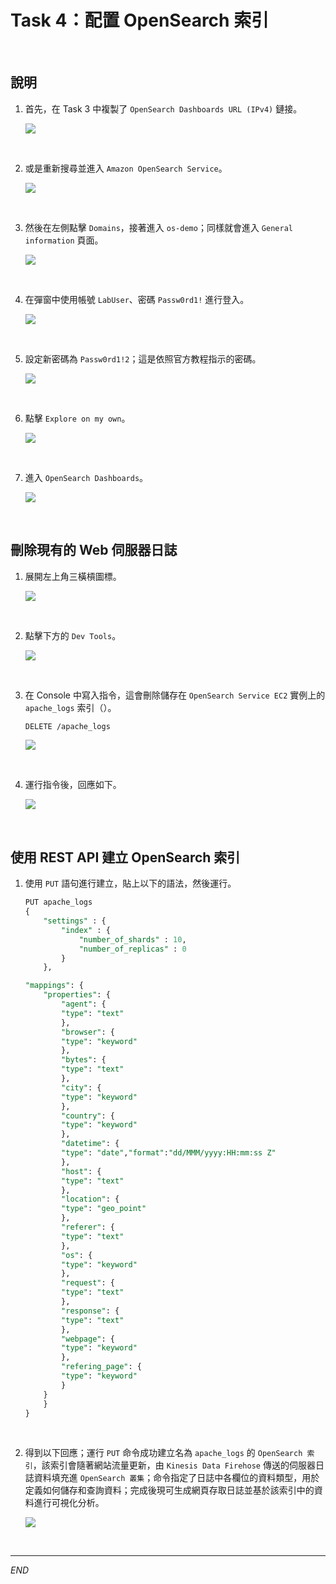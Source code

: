 # Task 4：配置 OpenSearch 索引

<br>

## 說明

1. 首先，在 Task 3 中複製了 `OpenSearch Dashboards URL (IPv4)` 鏈接。

    ![](images/img_25.png)

<br>

2. 或是重新搜尋並進入 `Amazon OpenSearch Service`。

    ![](images/img_30.png)

<br>

3. 然後在左側點擊 `Domains`，接著進入 `os-demo`；同樣就會進入 `General information` 頁面。

    ![](images/img_31.png)

<br>

4. 在彈窗中使用帳號 `LabUser`、密碼 `Passw0rd1!` 進行登入。

    ![](images/img_32.png)

<br>

5. 設定新密碼為 `Passw0rd1!2`；這是依照官方教程指示的密碼。

    ![](images/img_33.png)

<br>

6. 點擊 `Explore on my own`。

    ![](images/img_34.png)

<br>

7. 進入 `OpenSearch Dashboards`。

    ![](images/img_35.png)

<br>

## 刪除現有的 Web 伺服器日誌

1. 展開左上角三橫槓圖標。

    ![](images/img_36.png)

<br>

2. 點擊下方的 `Dev Tools`。

    ![](images/img_37.png)

<br>

3. 在 Console 中寫入指令，這會刪除儲存在 `OpenSearch Service EC2` 實例上的 `apache_logs` 索引（）。

    ```bash
    DELETE /apache_logs
    ```

    ![](images/img_38.png)

<br>

4. 運行指令後，回應如下。

    ![](images/img_39.png)

<br>

## 使用 REST API 建立 OpenSearch 索引

1. 使用 `PUT` 語句進行建立，貼上以下的語法，然後運行。

    ```sql
    PUT apache_logs
    {
        "settings" : {
            "index" : {
                "number_of_shards" : 10,
                "number_of_replicas" : 0
            }
        },

    "mappings": {
        "properties": {
            "agent": { 
            "type": "text"  
            },
            "browser": {
            "type": "keyword"
            },
            "bytes": {
            "type": "text"
            },
            "city": {
            "type": "keyword"
            },
            "country": {
            "type": "keyword"
            },
            "datetime": {
            "type": "date","format":"dd/MMM/yyyy:HH:mm:ss Z"
            },
            "host": {
            "type": "text"
            },
            "location": {
            "type": "geo_point"
            },
            "referer": {
            "type": "text"
            },
            "os": {
            "type": "keyword"
            },
            "request": {
            "type": "text"
            },
            "response": {
            "type": "text"
            },
            "webpage": {
            "type": "keyword"
            },
            "refering_page": {
            "type": "keyword"
            }
        }
        }
    }
    ```

<br>

2. 得到以下回應；運行 `PUT` 命令成功建立名為 `apache_logs` 的 `OpenSearch 索引`，該索引會隨著網站流量更新，由 `Kinesis Data Firehose` 傳送的伺服器日誌資料填充進 `OpenSearch 叢集`；命令指定了日誌中各欄位的資料類型，用於定義如何儲存和查詢資料；完成後現可生成網頁存取日誌並基於該索引中的資料進行可視化分析。

    ![](images/img_40.png)

<br>

___

_END_
